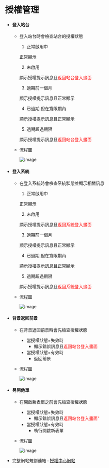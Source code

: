 # 授權管理

* #### 登入站台
  * 登入站台時會檢查站台的授權狀態
    1. 正常啟用中

      正常顯示

    2. 未啟用

      顯示授權提示訊息且<span style="color:red">返回站台登入畫面</span>

    3. 過期前一個月

      顯示授權提示訊息且正常顯示

    4. 已過期,但在寬限期內

      顯示授權提示訊息且正常顯示

    5. 過期超過期限

      顯示授權提示訊息且<span style="color:red">返回站台登入畫面</span>

  * 流程圖

    ![image](../Image/authorization_login_platform.jpg)

* #### 登入系統
  * 在登入系統時會檢查系統狀態並顯示相關訊息
    1. 正常啟用中
          
      正常顯示

    2. 未啟用
          
      顯示授權提示訊息且<span style="color:red">返回系統登入畫面</span>

    3. 過期前一個月
          
      顯示授權提示訊息且正常顯示
          
    4. 已過期,但在寬限期內
          
      顯示授權提示訊息且正常顯示
          
    5. 過期超過期限
          
      顯示授權提示訊息且<span style="color:red">返回系統登入畫面</span>

  * 流程圖

    ![image](../Image/authorization_login_system.jpg)

* #### 背景返回前景
  * 在背景返回前景時會先檢查授權狀態
    * 當授權狀態=失效時
      * 顯示錯誤訊息且<span style="color:red">返回站台登入畫面</span>
    * 當授權狀態=有效時
      * 返回前景
  * 流程圖

    ![image](../Image/authorization_background_to_foreground.jpg)

* #### 另開他單
  * 在開啟新表單之前會先檢查授權狀態
    * 當授權狀態=失效時
      * 顯示錯誤訊息且<span style="color:red">返回站台登入畫面"</span>
    * 當授權狀態=有效時
      * 執行開啟新表單
  * 流程圖

    ![image](../Image/authorization_openform.jpg)

* 完整網站規劃連結 : [授權中心網站](../../../LICENSE/README.md)
